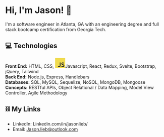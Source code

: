 # Hi, I'm Jason! 👋

I'm a software engineer in Atlanta, GA with an engineering degree and full stack bootcamp certification from Georgia Tech.

## 💻 Technologies
**Front End:**
HTML, CSS, <img src="icons/javascript.png" />Javascript, React, Redux, Svelte, Bootstrap, jQuery, Tailwind
<br/>
**Back End:**
Node.js, Express, Handlebars
<br/>
**Databases:**
SQL, MySQL, Sequelize, NoSQL, MongoDB, Mongoose
<br/>
**Concepts:**
RESTful APIs, Object Relational / Data Mapping, Model View Controller, Agile Methodology
<br/>
<!-- ### Misc
Jest -->

## ⛓ My Links

* LinkedIn: Linkedin.com/in/jasonlieb/
* Email: Jason.lieb@outlook.com
<!-- * Portfolio: -->
<!--  ✉️-->

<!--


- 🔭 I’m currently working on ...
- 🌱 I’m currently learning ...
- 👯 I’m looking to collaborate on ...
- 🤔 I’m looking for help with ...
- 💬 Ask me about ...
- 📫 How to reach me: ...
- 😄 Pronouns: ...
- ⚡ Fun fact: ...
-->
